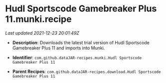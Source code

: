 # Hudl Sportscode Gamebreaker Plus 11.munki.recipe

_Last updated 2021-12-23 20:01:49Z_

- **Description**: Downloads the latest trial version of Hudl Sportscode Gamebreaker Plus 11 and imports into Munki.

- **Identifier**: `com.github.dataJAR-recipes.munki.Hudl Sportscode Gamebreaker Plus 11`

- **Parent Recipes**: `com.github.dataJAR-recipes.download.Hudl Sportscode Gamebreaker Plus 11`
